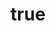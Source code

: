 ---
name: "Burak Dinç"
title:
  tr: "Satış Temsilcisi"
  en: "Sales Representative"
department:
  tr: "Fuar Seyahatleri / TF Seyahat Acentası"
  en: "Fair Travel / TF Travel Agency"
email: "burak@tftur.com.tr"
phone: "+90 216 123 45 85"
order: 2
is_active: true
is_fair_representative: false
---
